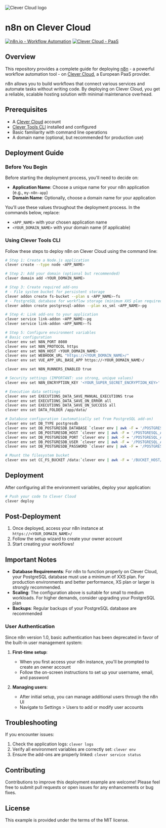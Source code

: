 ![Clever Cloud logo](/github-assets/clever-cloud-logo.png)

# n8n on Clever Cloud

[![n8n.io - Workflow Automation](https://img.shields.io/badge/n8n.io-Workflow%20Automation-blue)](https://n8n.io)
[![Clever Cloud - PaaS](https://img.shields.io/badge/Clever%20Cloud-PaaS-orange)](https://clever-cloud.com)

## Overview

This repository provides a complete guide for deploying [n8n](https://n8n.io/) - a powerful workflow automation tool - on [Clever Cloud](https://clever-cloud.com), a European PaaS provider.

n8n allows you to build workflows that connect various services and automate tasks without writing code. By deploying on Clever Cloud, you get a reliable, scalable hosting solution with minimal maintenance overhead.

## Prerequisites

- A [Clever Cloud](https://www.clever-cloud.com/) account
- [Clever Tools CLI](https://github.com/CleverCloud/clever-tools) installed and configured
- Basic familiarity with command line operations
- A domain name (optional, but recommended for production use)

## Deployment Guide

### Before You Begin

Before starting the deployment process, you'll need to decide on:

- **Application Name**: Choose a unique name for your n8n application (e.g., `my-n8n-app`)
- **Domain Name**: Optionally, choose a domain name for your application

You'll use these values throughout the deployment process. In the commands below, replace:
- `<APP_NAME>` with your chosen application name
- `<YOUR_DOMAIN_NAME>` with your domain name (if applicable)

### Using Clever Tools CLI

Follow these steps to deploy n8n on Clever Cloud using the command line:

```bash
# Step 1: Create a Node.js application
clever create --type node <APP_NAME>

# Step 2: Add your domain (optional but recommended)
clever domain add <YOUR_DOMAIN_NAME>

# Step 3: Create required add-ons
# - File system bucket for persistent storage
clever addon create fs-bucket --plan s <APP_NAME>-fs
# - PostgreSQL database for workflow storage (minimum XXS plan required, XS or higher recommended)
clever addon create postgresql-addon --plan xs_sml <APP_NAME>-pg

# Step 4: Link add-ons to your application
clever service link-addon <APP_NAME>-pg
clever service link-addon <APP_NAME>-fs

# Step 5: Configure environment variables
# Basic configuration
clever env set N8N_PORT 8080
clever env set N8N_PROTOCOL https
clever env set N8N_HOST <YOUR_DOMAIN_NAME>
clever env set WEBHOOK_URL "https://<YOUR_DOMAIN_NAME>/"
clever env set VUE_APP_URL_BASE_APP https://<YOUR_DOMAIN_NAME>/

clever env set N8N_RUNNERS_ENABLED true

# Security settings (IMPORTANT: use strong, unique values)
clever env set N8N_ENCRYPTION_KEY '<YOUR_SUPER_SECRET_ENCRYPTION_KEY>'

# Execution data settings
clever env set EXECUTIONS_DATA_SAVE_MANUAL_EXECUTIONS true
clever env set EXECUTIONS_DATA_SAVE_ON_ERROR all
clever env set EXECUTIONS_DATA_SAVE_ON_SUCCESS all
clever env set DATA_FOLDER /app/data/

# Database configuration (automatically set from PostgreSQL add-on)
clever env set DB_TYPE postgresdb
clever env set DB_POSTGRESDB_DATABASE `clever env | awk -F = '/POSTGRESQL_ADDON_DB/ { gsub(/"/, "", $2); print $2}'`
clever env set DB_POSTGRESDB_HOST `clever env | awk -F = '/POSTGRESQL_ADDON_HOST/ { gsub(/"/, "", $2); print $2}'`
clever env set DB_POSTGRESDB_PORT `clever env | awk -F = '/POSTGRESQL_ADDON_PORT/ { gsub(/"/, "", $2); print $2}'`
clever env set DB_POSTGRESDB_USER `clever env | awk -F = '/POSTGRESQL_ADDON_USER/ { gsub(/"/, "", $2); print $2}'`
clever env set DB_POSTGRESDB_PASSWORD `clever env | awk -F = '/POSTGRESQL_ADDON_PASSWORD/ { gsub(/"/, "", $2); print $2}'`

# Mount the filesystem bucket
clever env set CC_FS_BUCKET /data:`clever env | awk -F = '/BUCKET_HOST/ { gsub(/"/, "", $2); print $2}'`
```

## Deployment

After configuring all the environment variables, deploy your application:

```bash
# Push your code to Clever Cloud
clever deploy
```

## Post-Deployment

1. Once deployed, access your n8n instance at `https://<YOUR_DOMAIN_NAME>/`
2. Follow the setup wizard to create your owner account
3. Start creating your workflows!

## Important Notes

- **Database Requirements**: For n8n to function properly on Clever Cloud, your PostgreSQL database must use a minimum of XXS plan. For production environments and better performance, XS plan or larger is strongly recommended.
- **Scaling**: The configuration above is suitable for small to medium workloads. For higher demands, consider upgrading your PostgreSQL plan
- **Backups**: Regular backups of your PostgreSQL database are recommended

### User Authentication

Since n8n version 1.0, basic authentication has been deprecated in favor of the built-in user management system:

1. **First-time setup**:
   - When you first access your n8n instance, you'll be prompted to create an owner account
   - Follow the on-screen instructions to set up your username, email, and password

2. **Managing users**:
   - After initial setup, you can manage additional users through the n8n UI
   - Navigate to Settings > Users to add or modify user accounts



## Troubleshooting

If you encounter issues:

1. Check the application logs: `clever logs`
2. Verify all environment variables are correctly set: `clever env`
3. Ensure the add-ons are properly linked: `clever service status`

## Contributing

Contributions to improve this deployment example are welcome! Please feel free to submit pull requests or open issues for any enhancements or bug fixes.

## License

This example is provided under the terms of the MIT license.
